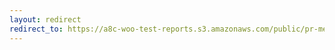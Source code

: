 ```yaml
---
layout: redirect
redirect_to: https://a8c-woo-test-reports.s3.amazonaws.com/public/pr-merge/41372/api/index.html
---
```

